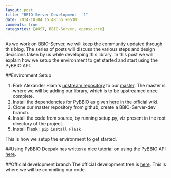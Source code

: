 ```yaml
---
layout: post
title: "BBIO-Server Development - 1"
date: 2014-10-04 15:48:35 +0530
comments: true
categories: [AOST, BBIO-Server, opensource]
---
```

As we work on BBIO-Server, we will keep the community updated through this blog. The series of posts will discuss the various steps and design decisions taken by us while developing this library.
In this post we will explain how we setup the environment to get started and start using the PyBBIO API.

##Environment Setup
1. Fork Alexander Hiam's [upstream repository][1] to our [master][2]. The master is where we will be adding our library, which is to be upstreamed once complete.
2. Install the dependencies for PyBBIO as given [here][3] in the official wiki.
3. Clone our master repository from github, create a BBIO-Server-dev branch.
4. Install the code from source, by running setup.py, viz present in the root directory of the project.
5. Install Flask : ```pip install Flask```

This is how we setup the environment to get started.

##Using PyBBIO
Deepak has written a nice tutorial on using the PyBBIO API [here][4].

##Official development branch
The official development tree is [here][5]. This is where we will be commiting our code.

[1]: https://github.com/alexanderhiam/PyBBIO
[2]: https://github.com/kres/PyBBIO/
[3]: https://github.com/alexanderhiam/PyBBIO/wiki/Installing-PyBBIO
[4]: https://github.com/alexanderhiam/PyBBIO/wiki/Using-PyBBIO
[5]: https://github.com/kres/PyBBIO/tree/bbio-server-dev

